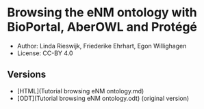 # Browsing the eNM ontology with BioPortal, AberOWL and Protégé

* Author: Linda Rieswijk, Friederike Ehrhart, Egon Willighagen
* License: CC-BY 4.0

## Versions

* [HTML](Tutorial browsing eNM ontology.md)
* [ODT](Tutorial browsing eNM ontology.odt) (original version)
